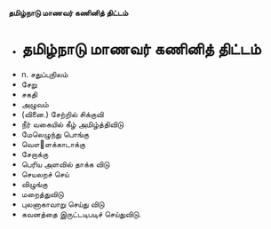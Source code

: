 **தமிழ்நாடு மாணவர் கணினித் திட்டம்**
- # தமிழ்நாடு மாணவர் கணினித் திட்டம்
- n. சதுப்புநிலம்
- சேறு
- சகதி
- அழுவம்
- (வினை.) சேற்றில்  சிக்குவி
- நீர் வகையில் கீழ் அமிழ்த்திவிடு
- மேலெழுந்து பொங்கு
- வௌ஢ளக்காடாக்கு
- சேறாக்கு
- பெரிய அளவில் தாக்க விடு
- செயலறச் செய்
- விழுங்கு
- மறைத்துவிடு
- புலனாகாவாறு செய்து விடு
- கவனத்தை இருட்டடிபடிச் செய்துவிடு.

